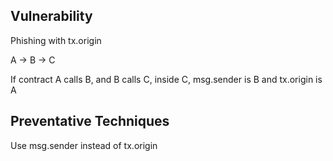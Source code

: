 ## Vulnerability

Phishing with tx.origin

A -> B -> C

If contract A calls B, and B calls C, 
inside C, msg.sender is B and tx.origin is A



## Preventative Techniques

Use msg.sender instead of tx.origin

